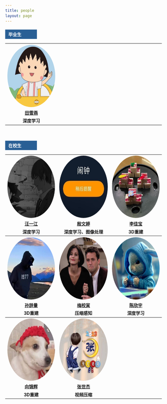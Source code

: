 ```yaml
---
title: people
layout: page
---
```

<h4>
        <div style="text-align: left;width: 82px;padding: 5px 10px;color: #ffffff;background: #295f95;">毕业生</div>
        <table class="people-table">
            <tr>
                <th style="text-align: center;width: 33.3%">
                    <img src="/assets/images/people/txy.JPG" style="border-radius: 50%;width: 200px;height: 200px">
                </th>
                <th style="text-align: center"> </th>
                <th style="text-align: center"> </th>
            </tr>
            <tr>
                <td style="text-align: center;width: 33.3%"><a href="https://github.com/Txy-study">田雪燕</a></td>
                <td> </td>
                <td> </td>
            </tr>
            <tr>
                <td style="text-align: center;width: 33.3%">深度学习</td>
                <td> </td>
                <td> </td>
            </tr>
        </table>
        <div style="text-align: left;width: 82px;padding: 5px 10px;margin-top: 50px;color: #ffffff;background: #295f95;">在校生</div>
        <table>
            <tr>
                <th style="text-align: center">
                    <img src="/assets/images/people/wyj.JPG" style="border-radius: 50%;width: 200px;height: 200px">
                </th>
                <th style="text-align: center">
                    <img src="/assets/images/people/ywt.JPG" style="border-radius: 50%;width: 200px;height: 200px">
                </th>
                <th style="text-align: center">
                    <img src="/assets/images/people/ljb.JPG" style="border-radius: 50%;width: 200px;height: 200px">
                </th>
            </tr>
            <tr>
                <td style="text-align: center"><a href="https://github.com/linux">汪一江</a></td>
                <td style="text-align: center"><a href="https://github.com/ywt123abc">殷文婷</a></td>
                <td style="text-align: center"><a href="https://github.com/TIMESTICKING">李佳宝</a></td>
            </tr>
            <tr>
                <td style="text-align: center">深度学习</td>
                <td style="text-align: center">深度学习、图像处理</td>
                <td style="text-align: center">3D重建</td>
            </tr>
            <tr>
                <th style="text-align: center">
                    <img src="/assets/images/people/scl.JPG" style="border-radius: 50%;width: 200px;height: 200px">
                </th>
                <th style="text-align: center">
                    <img src="/assets/images/people/mxy.jpg" style="border-radius: 50%;width: 200px;height: 200px">
                </th>
                <th style="text-align: center">
                    <img src="/assets/images/people/cxy.jpg" style="border-radius: 50%;width: 200px;height: 200px">
                </th>
            </tr>
            <tr>
                <td style="text-align: center"><a href="https://github.com/sunciliang">孙辞量</a></td>
                <td style="text-align: center"><a href="https://github.com/meixiaoyinn">梅校寅</a></td>
                <td style="text-align: center"><a href="https://github.com/chenchen772">陈欣宇</a></td>
            </tr>
            <tr>
                <td style="text-align: center">3D重建</td>
                <td style="text-align: center">压缩感知</td>
                <td style="text-align: center">深度学习</td>
            </tr>
            <tr>
                <th style="text-align: center">
                    <img src="/assets/images/people/xjh.JPG" style="border-radius: 50%;width: 200px;height: 200px">
                </th>
                <th style="text-align: center">
                    <img src="/assets/images/people/zsj.jpg" style="border-radius: 50%;width: 200px;height: 200px">
                </th>
                <th style="text-align: center"></th>
            </tr>
            <tr>
                <td style="text-align: center"><a href="https://github.com/a656418zz">向锦辉</a></td>
                <td style="text-align: center"><a href="https://github.com/lewis-101">张世杰</a></td>
                <td style="text-align: center"></td>
            </tr>
            <tr>
                <td style="text-align: center">3D重建</td>
                <td style="text-align: center">视频压缩</td>
                <td style="text-align: center"></td>
            </tr>
        </table>
    </h4>
